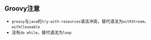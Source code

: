 ## Groovy注意

* `groovy`与`java`的`try-with-resources`语法冲突，替代语法为`withStream`、`withCloseable`
* 没有`do while`，替代语法为`loop`
